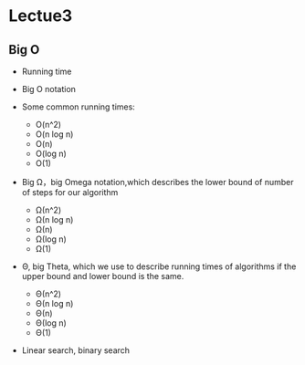 # Lectue3
## Big Ο
- Running time
- Big O notation
- Some common running times:
  - O(n^2)
  - O(n log n)
  - O(n)
  - O(log n)
  - O(1)

- Big Ω，big Omega notation,which describes the lower bound of number of steps for our algorithm
  - Ω(n^2)
  - Ω(n log n)
  - Ω(n)
  - Ω(log n)
  - Ω(1)

- Θ, big Theta, which we use to describe running times of algorithms if the upper bound and lower bound is the same.
  - Θ(n^2)
  - Θ(n log n)
  - Θ(n)
  - Θ(log n)
  - Θ(1)

- Linear search, binary search
